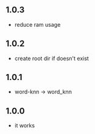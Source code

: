 ## 1.0.3
* reduce ram usage

## 1.0.2
* create root dir if doesn't exist

## 1.0.1
* word-knn -> word_knn

## 1.0.0
* it works